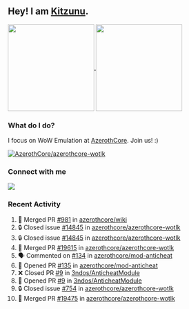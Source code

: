 ## Hey! I am [Kitzunu](https://Github.com/Kitzunu).

<!--
[![Kitzunu's Github stats](https://github-readme-stats.vercel.app/api?username=kitzunu&theme=github_dark&show_icons=true&number_format=long)](https://github.com/Kitzunu)

[![Kitzunu's Language stats](https://github-readme-stats.vercel.app/api/top-langs/?username=Kitzunu&layout=donut&theme=github_dark)](https://github.com/Kitzunu)
-->

<a href="https://github.com/Kitzunu">
  <img height=200 align="center" src="https://github-readme-stats.vercel.app/api?username=kitzunu&theme=github_dark&show_icons=true&number_format=long" />
</a>
<a href="https://github.com/Kitzunu">
  <img height=200 align="center" src="https://github-readme-stats.vercel.app/api/top-langs/?username=Kitzunu&layout=donut&theme=github_dark" />
</a>

### What do I do?

I focus on WoW Emulation at [AzerothCore](https://github.com/AzerothCore). Join us! :)

[![AzerothCore/azerothcore-wotlk](https://github-readme-stats.vercel.app/api/pin/?username=AzerothCore&repo=azerothcore-wotlk&theme=github_dark&show_owner=true)](https://github.com/azerothcore/azerothcore-wotlk)

### Connect with me
[![](https://img.shields.io/badge/AzerothCore%20Discord-Connect%20with%20me!-green)](https://discord.com/invite/gkt4y2x)

### Recent Activity

<!--START_SECTION:activity-->
1. 🎉 Merged PR [#981](https://github.com/azerothcore/wiki/pull/981) in [azerothcore/wiki](https://github.com/azerothcore/wiki)
2. 🔒 Closed issue [#14845](https://github.com/azerothcore/azerothcore-wotlk/issues/14845) in [azerothcore/azerothcore-wotlk](https://github.com/azerothcore/azerothcore-wotlk)
3. 🔒 Closed issue [#14845](https://github.com/azerothcore/azerothcore-wotlk/issues/14845) in [azerothcore/azerothcore-wotlk](https://github.com/azerothcore/azerothcore-wotlk)
4. 🎉 Merged PR [#19615](https://github.com/azerothcore/azerothcore-wotlk/pull/19615) in [azerothcore/azerothcore-wotlk](https://github.com/azerothcore/azerothcore-wotlk)
5. 🗣 Commented on [#134](https://github.com/azerothcore/mod-anticheat/issues/134#issuecomment-2286890172) in [azerothcore/mod-anticheat](https://github.com/azerothcore/mod-anticheat)
6. 💪 Opened PR [#135](https://github.com/azerothcore/mod-anticheat/pull/135) in [azerothcore/mod-anticheat](https://github.com/azerothcore/mod-anticheat)
7. ❌ Closed PR [#9](https://github.com/3ndos/AnticheatModule/pull/9) in [3ndos/AnticheatModule](https://github.com/3ndos/AnticheatModule)
8. 💪 Opened PR [#9](https://github.com/3ndos/AnticheatModule/pull/9) in [3ndos/AnticheatModule](https://github.com/3ndos/AnticheatModule)
9. 🔒 Closed issue [#754](https://github.com/azerothcore/azerothcore-wotlk/issues/754) in [azerothcore/azerothcore-wotlk](https://github.com/azerothcore/azerothcore-wotlk)
10. 🎉 Merged PR [#19475](https://github.com/azerothcore/azerothcore-wotlk/pull/19475) in [azerothcore/azerothcore-wotlk](https://github.com/azerothcore/azerothcore-wotlk)
<!--END_SECTION:activity-->
